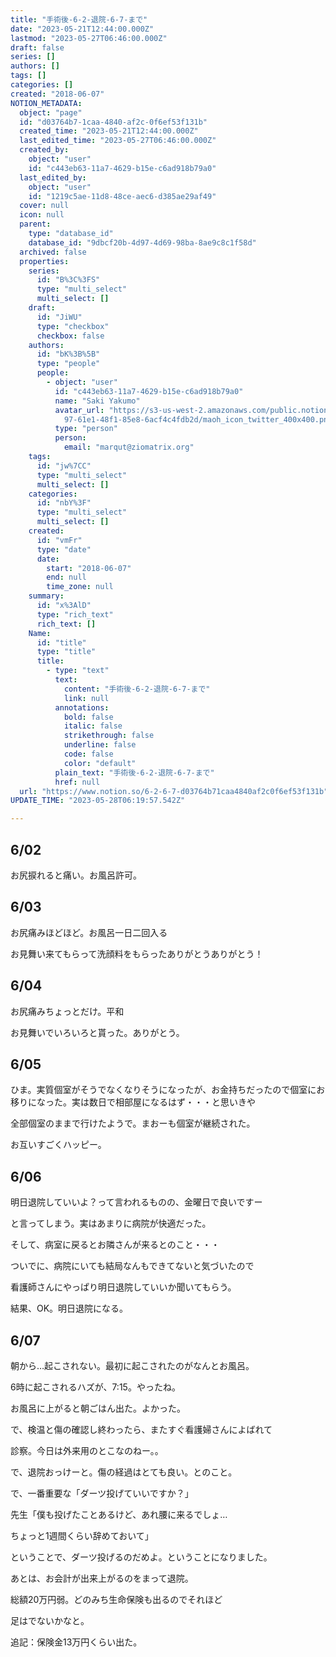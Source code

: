```yaml
---
title: "手術後-6-2-退院-6-7-まで"
date: "2023-05-21T12:44:00.000Z"
lastmod: "2023-05-27T06:46:00.000Z"
draft: false
series: []
authors: []
tags: []
categories: []
created: "2018-06-07"
NOTION_METADATA:
  object: "page"
  id: "d03764b7-1caa-4840-af2c-0f6ef53f131b"
  created_time: "2023-05-21T12:44:00.000Z"
  last_edited_time: "2023-05-27T06:46:00.000Z"
  created_by:
    object: "user"
    id: "c443eb63-11a7-4629-b15e-c6ad918b79a0"
  last_edited_by:
    object: "user"
    id: "1219c5ae-11d8-48ce-aec6-d385ae29af49"
  cover: null
  icon: null
  parent:
    type: "database_id"
    database_id: "9dbcf20b-4d97-4d69-98ba-8ae9c8c1f58d"
  archived: false
  properties:
    series:
      id: "B%3C%3FS"
      type: "multi_select"
      multi_select: []
    draft:
      id: "JiWU"
      type: "checkbox"
      checkbox: false
    authors:
      id: "bK%3B%5B"
      type: "people"
      people:
        - object: "user"
          id: "c443eb63-11a7-4629-b15e-c6ad918b79a0"
          name: "Saki Yakumo"
          avatar_url: "https://s3-us-west-2.amazonaws.com/public.notion-static.com/3ad1c4\
            97-61e1-48f1-85e8-6acf4c4fdb2d/maoh_icon_twitter_400x400.png"
          type: "person"
          person:
            email: "marqut@ziomatrix.org"
    tags:
      id: "jw%7CC"
      type: "multi_select"
      multi_select: []
    categories:
      id: "nbY%3F"
      type: "multi_select"
      multi_select: []
    created:
      id: "vmFr"
      type: "date"
      date:
        start: "2018-06-07"
        end: null
        time_zone: null
    summary:
      id: "x%3AlD"
      type: "rich_text"
      rich_text: []
    Name:
      id: "title"
      type: "title"
      title:
        - type: "text"
          text:
            content: "手術後-6-2-退院-6-7-まで"
            link: null
          annotations:
            bold: false
            italic: false
            strikethrough: false
            underline: false
            code: false
            color: "default"
          plain_text: "手術後-6-2-退院-6-7-まで"
          href: null
  url: "https://www.notion.so/6-2-6-7-d03764b71caa4840af2c0f6ef53f131b"
UPDATE_TIME: "2023-05-28T06:19:57.542Z"

---
```

<link rel="stylesheet" href="https://cdn.jsdelivr.net/npm/katex@0.16.2/dist/katex.min.css" integrity="sha384-bYdxxUwYipFNohQlHt0bjN/LCpueqWz13HufFEV1SUatKs1cm4L6fFgCi1jT643X" crossorigin="anonymous">


## 6/02


お尻捩れると痛い。お風呂許可。


## 6/03


お尻痛みほどほど。お風呂一日二回入る


お見舞い来てもらって洗顔料をもらったありがとうありがとう！


## 6/04


お尻痛みちょっとだけ。平和


お見舞いでいろいろと貰った。ありがとう。


## 6/05


ひま。実質個室がそうでなくなりそうになったが、お金持ちだったので個室にお移りになった。実は数日で相部屋になるはず・・・と思いきや


全部個室のままで行けたようで。まおーも個室が継続された。


お互いすごくハッピー。


## 6/06


明日退院していいよ？って言われるものの、金曜日で良いですー


と言ってしまう。実はあまりに病院が快適だった。


そして、病室に戻るとお隣さんが来るとのこと・・・


ついでに、病院にいても結局なんもできてないと気づいたので


看護師さんにやっぱり明日退院していいか聞いてもらう。


結果、OK。明日退院になる。


## 6/07


朝から…起こされない。最初に起こされたのがなんとお風呂。


6時に起こされるハズが、7:15。やったね。


お風呂に上がると朝ごはん出た。よかった。


で、検温と傷の確認し終わったら、またすぐ看護婦さんによばれて


診察。今日は外来用のとこなのねー。。


で、退院おっけーと。傷の経過はとても良い。とのこと。


で、一番重要な「ダーツ投げていいですか？」


先生「僕も投げたことあるけど、あれ腰に来るでしょ…


ちょっと1週間くらい辞めておいて」


ということで、ダーツ投げるのだめよ。ということになりました。


あとは、お会計が出来上がるのをまって退院。


総額20万円弱。どのみち生命保険も出るのでそれほど


足はでないかなと。


追記：保険金13万円くらい出た。

